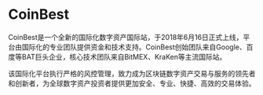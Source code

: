 # CoinBest

CoinBest是一个全新的国际化数字资产国际站，于2018年6月16日正式上线，平台由国际化的专业团队提供资金和技术支持。CoinBest创始团队来自Google、百度等BAT巨头企业，核心技术团队来自BitMEX、KraKen等主流国际站。

该国际化平台执行严格的风控管理，致力成为区块链数字资产交易与服务的领先者和创新者，为全球数字资产投资者提供更加安全、专业、快捷、高效的交易体验。
